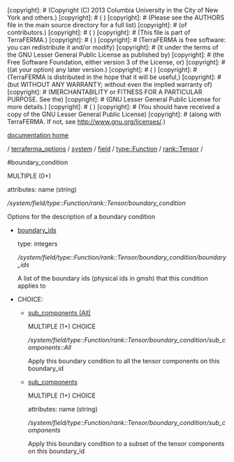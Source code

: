 [copyright]: # (Copyright (C) 2013 Columbia University in the City of New York and others.)
[copyright]: # ( )
[copyright]: # (Please see the AUTHORS file in the main source directory for a full list)
[copyright]: # (of contributors.)
[copyright]: # ( )
[copyright]: # (This file is part of TerraFERMA.)
[copyright]: # ( )
[copyright]: # (TerraFERMA is free software: you can redistribute it and/or modify)
[copyright]: # (it under the terms of the GNU Lesser General Public License as published by)
[copyright]: # (the Free Software Foundation, either version 3 of the License, or)
[copyright]: # ((at your option) any later version.)
[copyright]: # ( )
[copyright]: # (TerraFERMA is distributed in the hope that it will be useful,)
[copyright]: # (but WITHOUT ANY WARRANTY; without even the implied warranty of)
[copyright]: # (MERCHANTABILITY or FITNESS FOR A PARTICULAR PURPOSE. See the)
[copyright]: # (GNU Lesser General Public License for more details.)
[copyright]: # ( )
[copyright]: # (You should have received a copy of the GNU Lesser General Public License)
[copyright]: # (along with TerraFERMA. If not, see <http://www.gnu.org/licenses/>.)

[documentation home](Documentation)

/ [terraferma_options](../../../../../terraferma_options) / [system](../../../../system) / [field](../../../field) / [type::Function](../../type__Function) / [rank::Tensor](../rank__Tensor) /

#boundary_condition

MULTIPLE (0+) 

attributes: name (string) 

*/system/field/type::Function/rank::Tensor/boundary_condition*

Options for the description of a boundary condition

* [boundary_ids](boundary_condition/boundary_ids "child")

    type: integers

    */system/field/type::Function/rank::Tensor/boundary_condition/boundary_ids*

    A list of the boundary ids (physical ids in gmsh) that this condition applies to  

* CHOICE:
    * [sub_components (All)](boundary_condition/sub_components__All "child")

        MULTIPLE (1+) CHOICE 

        */system/field/type::Function/rank::Tensor/boundary_condition/sub_components::All*

        Apply this boundary condition to all the tensor components on this boundary_id

    * [sub_components](boundary_condition/sub_components "child")

        MULTIPLE (1+) CHOICE 

        attributes: name (string) 

        */system/field/type::Function/rank::Tensor/boundary_condition/sub_components*

        Apply this boundary condition to a subset of the tensor components on this boundary_id

[autogenerated]: # (This file was automatically generated from the schema file:/home/cwilson/repos/github/TerraFERMA/TerraFERMA/buckettools/schemas/function.rng.)

